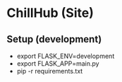 # ChillHub (Site)

## Setup (development)
 - export FLASK_ENV=development
 - export FLASK_APP=main.py
 - pip -r requirements.txt
